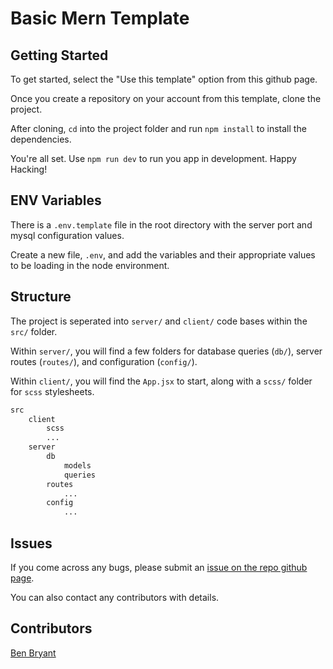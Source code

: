# Basic Mern Template

## Getting Started

To get started, select the "Use this template" option from this github page.

Once you create a repository on your account from this template, clone the project.

After cloning, `cd` into the project folder and run `npm install` to install the dependencies.

You're all set. Use `npm run dev` to run you app in development. Happy Hacking!

## ENV Variables

There is a `.env.template` file in the root directory with the server port and mysql configuration values.

Create a new file, `.env`, and add the variables and their appropriate values to be loading in the node environment.

## Structure

The project is seperated into `server/` and `client/` code bases within the `src/` folder.

Within `server/`, you will find a few folders for database queries (`db/`), server routes (`routes/`), and configuration (`config/`).

Within `client/`, you will find the `App.jsx` to start, along with a `scss/` folder for `scss` stylesheets.

```txt
src
    client
        scss
        ...
    server
        db
            models
            queries
        routes
            ...
        config
            ...
```

## Issues

If you come across any bugs, please submit an [issue on the repo github page](https://github.com/Bryantellius/basic-mern-template/issues).

You can also contact any contributors with details.

## Contributors

[Ben Bryant](https://github.com/Bryantellius)

